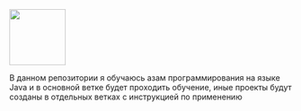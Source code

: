 <img src="https://media.giphy.com/media/M9gbBd9nbDrOTu1Mqx/giphy.gif" width="100"/>
<p align="left">В данном репозитории я обучаюсь азам программирования на языке Java и в основной ветке будет проходить обучение, иные проекты будут созданы в отдельных ветках с инструкцией по применению</p>
